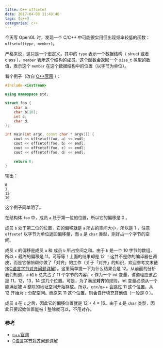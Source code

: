 ```yaml
---
title: C++ offsetof
date: 2017-04-08 11:49:40
tags: [c++]
categories: c++
---
```


今天写 OpenGL 时，发现一个 C/C++ 中可能很实用但出现频率较低的函数： `offsetof(type, member)`。

严格来说，这只是一个宏定义。其中的 `type` 表示一个数据结构（ struct 或者 class ），`member` 表示这个结构的成员。这个函数会返回一个 `size_t` 类型的数值，表示这个 `member` 在这个数据结构中的位置（以字节为单位）。

<!--more-->

看个例子（改自 [C++官网](http://www.cplusplus.com/reference/cstddef/offsetof/) ）：

```c++
#include <iostream>

using namespace std;

struct foo {
    char a;
    char b[10];
    int c;
    char d;
};

int main(int argc, const char * argv[]) {
    cout << offsetof(foo, a) << endl;
    cout << offsetof(foo, b) << endl;
    cout << offsetof(foo, c) << endl;
    cout << offsetof(foo, d) << endl;
    
    return 0;
}
```

输出：

```shell
0
1
12
16
```

这个例子简单明了。

在结构体 `foo` 中，成员 `a` 处于第一位的位置，所以它的偏移是 0 。

成员 `b` 处于第二位的位置，它的偏移就是 `a` 所占的空间大小，所以是 1 ，注意 `offsetof` 以字节为单位返回偏移量，而 `a` 是 `char` 类型，刚好占一个字节的空间。

成员 `c` 的偏移是成员 `a` 和 成员 `b` 所占空间之和。由于 `b` 是一个 10 字节的数组，所以 `c` 最终的偏移是 11。可等等！上面的结果却是 12 ！这并不是你的编译器在调皮，而是它悄悄帮你做了「对齐」的工作（关于「对齐」的知识，欢迎参考文末链接[C语言字节对齐问题详解](http://www.cnblogs.com/clover-toeic/p/3853132.html)）。这里简单提一下为什么结果会是 12。从前面的分析我们知道，`a` 和 `b` 总共占了 11 个字节的内容，`c` 作为一个 int 变量，讲道理应该占据 11，12，13，14 这几个位置。可是，为了满足**对齐**的规则，int 变量必须从一个能满足被 4 整除的地址空间开始存放。所以，gcc/g++ 会跳过 11 这个位置，从 12 开始为 `c` 分配空间。而原来 11 这个位置，则会自行填充其他值（一般是 0 ）。

成员 `d` 在 `c` 之后，因此它的偏移位置就是 12 + 4 = 16。由于 `d` 是 `char` 类型，因此只要起始位置能被 1 整除就可以，不用对齐。

### 参考

+ [c++官网](http://www.cplusplus.com/reference/cstddef/offsetof/)
+ [C语言字节对齐问题详解](http://www.cnblogs.com/clover-toeic/p/3853132.html)